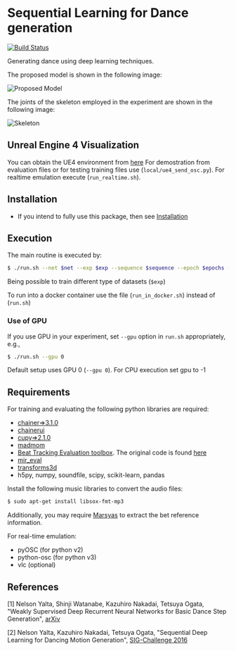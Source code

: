 # Sequential Learning for Dance generation

[![Build Status](https://travis-ci.com/Fhrozen/motion_dance.svg?branch=master)](https://travis-ci.com/Fhrozen/motion_dance)

Generating dance using deep learning techniques.

The proposed model is shown in the following image:

![Proposed Model](images/seq2seq_mc.png?raw=true "model")

The joints of the skeleton employed in the experiment are shown in the following image:

![Skeleton](images/skeleton.png?raw=true "skeleton")

## Unreal Engine 4 Visualization

You can obtain the UE4 environment from [here](https://github.com/audiofhrozen/dance-engine)
For demostration from evaluation files or for testing training files use (`local/ue4_send_osc.py`).
For realtime emulation execute (`run_realtime.sh`). 

## Installation

- If you intend to fully use this package, then see [Installation]()

## Execution

The main routine is executed by:
```sh
$ ./run.sh --net $net --exp $exp --sequence $sequence --epoch $epochs --stage $stage
```
Being possible to train different type of datasets (`$exp`)

To run into a docker container use the file (`run_in_docker.sh`) instead of (`run.sh`)

### Use of GPU
If you use GPU in your experiment, set `--gpu` option in `run.sh` appropriately, e.g., 
```sh
$ ./run.sh --gpu 0
```
Default setup uses GPU 0 (`--gpu 0`). For CPU execution set gpu to -1

## Requirements

For training and evaluating the following python libraries are required:
- [chainer=>3.1.0](https://github.com/chainer/chainer) 
- [chainerui](https://github.com/chainer/chainerui)
- [cupy=>2.1.0](https://github.com/cupy/cupy)
- [madmom](https://github.com/CPJKU/madmom/)
- [Beat Tracking Evaluation toolbox](https://github.com/Fhrozen/Beat-Tracking-Evaluation-Toolbox). The original code is found [here](https://github.com/adamstark/Beat-Tracking-Evaluation-Toolbox)
- [mir_eval](https://github.com/craffel/mir_eval)
- [transforms3d](https://github.com/matthew-brett/transforms3d)
- h5py, numpy, soundfile, scipy, scikit-learn, pandas

Install the following music libraries to convert the audio files:
```sh
$ sudo apt-get install libsox-fmt-mp3
```

Additionally, you may require [Marsyas](http://marsyas.info/doc/manual/marsyas-user/Building-latest-Marsyas-on-Debian_002fUbuntu.html#Building-latest-Marsyas-on-Debian_002fUbuntu) to extract the bet reference information.  

For real-time emulation:
- pyOSC (for python v2)
- python-osc (for python v3)
- vlc (optional)

## References

[1] Nelson Yalta, Shinji Watanabe, Kazuhiro Nakadai, Tetsuya Ogata, "Weakly Supervised Deep Recurrent Neural Networks for Basic Dance Step Generation", [arXiv](https://arxiv.org/abs/1807.01126)

[2] Nelson Yalta, Kazuhiro Nakadai, Tetsuya Ogata, "Sequential Deep Learning for Dancing Motion Generation", [SIG-Challenge 2016](http://www.osaka-kyoiku.ac.jp/~challeng/SIG-Challenge-046/SIG-Challenge-046-08.pdf)
